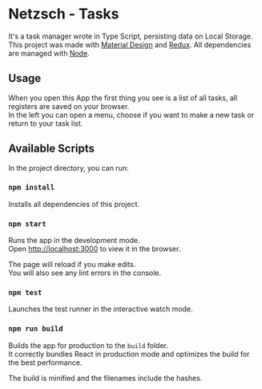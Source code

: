 # Netzsch - Tasks

It's a task manager wrote in Type Script, persisting data on Local Storage.
This project was made with [Material Design](https://mui.com/material-ui/) and [Redux](https://redux.js.org/).
All dependencies are managed with [Node](https://nodejs.org/en/).

## Usage

When you open this App the first thing you see is a list of all tasks, all registers are saved on your browser.\
In the left you can open a menu, choose if you want to make a new task or return to your task list.

## Available Scripts

In the project directory, you can run:

### `npm install`

Installs all dependencies of this project.

### `npm start`

Runs the app in the development mode.\
Open [http://localhost:3000](http://localhost:3000) to view it in the browser.

The page will reload if you make edits.\
You will also see any lint errors in the console.

### `npm test`

Launches the test runner in the interactive watch mode.

### `npm run build`

Builds the app for production to the `build` folder.\
It correctly bundles React in production mode and optimizes the build for the best performance.

The build is minified and the filenames include the hashes.
